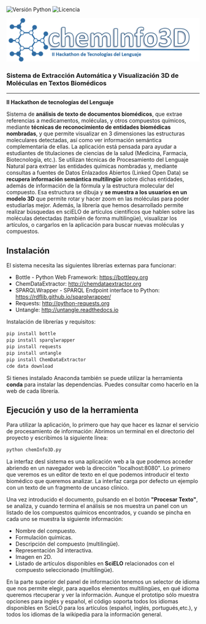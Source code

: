 ![Versión Python](https://img.shields.io/badge/python-2.7-blue.svg)
![Licencia](https://img.shields.io/badge/License-Apache%202.0-blue.svg)

<p align="center"><img src="logo.png" /></p>

### Sistema de Extracción Automática y Visualización 3D de Moléculas en Textos Biomédicos
---
**II Hackathon de tecnologías del Lenguaje**

Sistema de **análisis de texto de documentos biomédicos**, que extrae referencias a medicamentos, moléculas, y otros compuestos químicos, mediante **técnicas de reconocimiento de entidades biomédicas nombradas**, y que permite visualizar en 3 dimensiones las estructuras moleculares detectadas, así como ver información semántica complementaria de ellas. 
La aplicación está pensada para ayudar a estudiantes de titulaciones de ciencias de la salud (Medicina, Farmacia, Biotecnología, etc.). Se utilizan técnicas de Procesamiento del Lenguaje Natural para extraer las entidades químicas nombradas y, mediante consultas a fuentes de Datos Enlazados Abiertos (Linked Open Data) se **recupera información semántica multilingüe** sobre dichas entidades, además de información de la fórmula y la estructura molecular del compuesto. Esa estructura se dibuja y **se muestra a los usuarios en un modelo 3D** que permite rotar y hacer zoom en las moléculas para poder estudiarlas mejor. Además, la librería que hemos desarrollado permite realizar búsquedas en sciELO de artículos científicos que hablen sobre las moléculas detectadas (también de forma multilingüe), visualizar los artículos, o cargarlos en la aplicación para buscar nuevas moléculas y compuestos.

## Instalación
El sistema necesita las siguientes librerías externas para funcionar: 

* Bottle - Python Web Framework: https://bottlepy.org
* ChemDataExtractor: http://chemdataextractor.org
* SPARQLWrapper - SPARQL Endpoint interface to Python: https://rdflib.github.io/sparqlwrapper/
* Requests: http://python-requests.org
* Untangle: http://untangle.readthedocs.io

Instalación de librerías y requisitos:
```bash
pip install bottle
pip install sparqlwrapper
pip install requests
pip install untangle
pip install ChemDataExtractor
cde data download
 ```
Si tienes instalado Anaconda también se puede utilizar la herramienta **conda** para instalar las dependencias. Puedes consultar como hacerlo en la web de cada librería.

## Ejecución y uso de la herramienta
Para utilizar la aplicación, lo primero que hay que hacer es laznar el servicio de procesamiento de información: Abrimos un terminal en el directorio del proyecto y escribimos la siguiente línea:
```bash
python chemInfo3D.py
```
La interfaz desl sistema es una aplicación web a la que podemos acceder abriendo en un navegador web la dirección "localhost:8080". 
Lo primero que veremos es un editor de texto en el que podemos introducir el texto biomédico que queremos analizar. La interfaz carga por defecto un ejemplo con un texto de un fragmento de uncaso clínico.

Una vez introducido el documento, pulsando en el botón **"Procesar Texto"**, se analiza, y cuando termina el análisis se nos muestra un panel con un listado de los compuestos químicos encontrados, y cuando se pincha en cada uno se muestra la siguiente información:

* Nombre del compuesto.
* Formulación químicas.
* Descripción del compuesto (multilingüe).
* Representación 3d interactiva.
* Imagen en 2D.
* Listado de artículos disponibles en **SciELO** relacionados con el compuesto seleccionado (multilingüe).

En la parte superior del panel de información tenemos un selector de idioma que nos permite elegir, para aquellos elementos multilingües, en qué idioma queremos rtecuperar y ver la información. Aunque el prototipo sólo muestra opciones para inglés y español, el código soporta todos los idiomas disponibles en ScieLO para los artículos (español, inglés, portugués,etc.), y todos los idiomas de la wikipedia para la información general.




